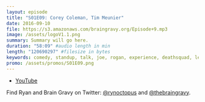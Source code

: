 ```yaml
---
layout: episode
title: "S01E09: Corey Coleman, Tim Meunier"
date: 2016-09-10
file: https://s3.amazonaws.com/braingravy.org/Episode+9.mp3
image: /assets/logoV1.1.png
summary: Summary will go here.
duration: "58:09" #audio length in min
length: "120690297" #filesize in bytes
keywords: comedy, standup, talk, joe, rogan, experience, deathsquad, legion, of, skanks, science, media, news, video, games, nerd, comics, nerdist, pop, culter, technology, politics, npr
promo: /assets/promos/S01E09.png
---
```



- [YouTube](https://www.youtube.com/channel/UCeHkFQsmv90Num66OcKSAXg)


Find Ryan and Brain Gravy on Twitter: [@rynoctopus](https://twitter.com/rynoctopus) and [@thebraingravy](https://twitter.com/thebraingravy).